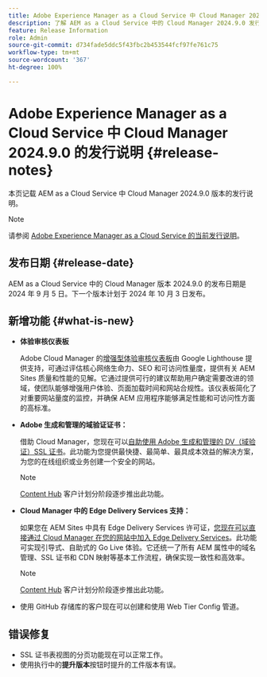 ```yaml
---
title: Adobe Experience Manager as a Cloud Service 中 Cloud Manager 2024.9.0 的发行说明
description: 了解 AEM as a Cloud Service 中的 Cloud Manager 2024.9.0 发行说明。
feature: Release Information
role: Admin
source-git-commit: d734fade5ddc5f43fbc2b453544fcf97fe761c75
workflow-type: tm+mt
source-wordcount: '367'
ht-degree: 100%

---
```


# Adobe Experience Manager as a Cloud Service 中 Cloud Manager 2024.9.0 的发行说明 {#release-notes}

本页记载 AEM as a Cloud Service 中 Cloud Manager 2024.9.0 版本的发行说明。

>[!NOTE]
>
>请参阅 [Adobe Experience Manager as a Cloud Service 的当前发行说明](/help/release-notes/release-notes-cloud/release-notes-current.md)。

## 发布日期 {#release-date}

AEM as a Cloud Service 中的 Cloud Manager 版本 2024.9.0 的发布日期是 2024 年 9 月 5 日。下一个版本计划于 2024 年 10 月 3 日发布。

## 新增功能 {#what-is-new}

* **体验审核仪表板**

  Adobe Cloud Manager 的[增强型体验审核仪表板](/help/implementing/cloud-manager/experience-audit-dashboard.md)由 Google Lighthouse 提供支持，可通过评估核心网络生命力、SEO 和可访问性量度，提供有关 AEM Sites 质量和性能的见解。它通过提供可行的建议帮助用户确定需要改进的领域，使团队能够增强用户体验、页面加载时间和网站合规性。该仪表板简化了对重要网站量度的监控，并确保 AEM 应用程序能够满足性能和可访问性方面的高标准。

* **Adobe 生成和管理的域验证证书：**

  借助 Cloud Manager，您现在可以[自助使用 Adobe 生成和管理的 DV（域验证）SSL 证书](/help/implementing/cloud-manager/managing-ssl-certifications/add-ssl-certificate.md)。此功能为您提供最快捷、最简单、最具成本效益的解决方案，为您的在线组织或业务创建一个安全的网站。<!-- CMGR-52403 -->

  >[!NOTE]
  >
  >[Content Hub](/help/assets/product-overview.md) 客户计划分阶段逐步推出此功能。

* **Cloud Manager 中的 Edge Delivery Services 支持：**

  如果您在 AEM Sites 中具有 Edge Delivery Services 许可证，[您现在可以直接通过 Cloud Manager 在您的网站中加入 Edge Delivery Services](/help/implementing/cloud-manager/edge-delivery/introduction-to-edge-delivery-services.md)。此功能可实现引导式、自助式的 Go Live 体验。它还统一了所有 AEM 属性中的域名管理、SSL 证书和 CDN 映射等基本工作流程，确保实现一致性和高效率。<!-- CMGR-49859 -->

  >[!NOTE]
  >
  >[Content Hub](/help/assets/product-overview.md) 客户计划分阶段逐步推出此功能。

* 使用 GitHub 存储库的客户现在可以创建和使用 Web Tier Config 管道。<!--( KEEP IN? SP: YES CMGR-59046 and Slack https://cq-dev.slack.com/archives/C07LFP5BZ2L/p1725407057847379 ) -->

<!--
## Early adoption program {#early-adoption}

For a chance to test some upcoming features, be a part of Adobe's early adoption program. -->


## 错误修复

* SSL 证书表视图的分页功能现在可以正常工作。<!-- (CMGR-60804 - [UI] Pagination doesn't work for ssl certificates) -->
* 使用执行中的&#x200B;**提升版本**&#x200B;按钮时提升的工件版本有误。<!-- ( KEEP IN? SP: YES CMGR-59519 and Slack https://cq-dev.slack.com/archives/C07LFPN2R08/p1725408253474129 ) -->

<!-- * Slack message says next release? SP: REMOVE (Leave in for now) SSL Certificates table in Cloud Manager now enables pagination in the user experience. ( https://jira.corp.adobe.com/browse/CMGR-61041 and Slack https://cq-dev.slack.com/archives/C07LFRE9QJU/p1725408553760009 ) --<>
